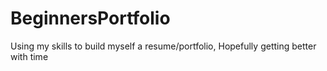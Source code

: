 # BeginnersPortfolio
Using my skills to build myself a resume/portfolio, Hopefully getting better with time
